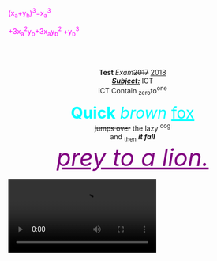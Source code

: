 <html>
<head>
</head>
<body background="/storage/emulated/0/Android/media/com.whatsapp/WhatsApp/Media/WhatsApp 
Images/IMG-20230601-WA0001.jpg">
<br><br>
<p>
<font color="Fuchsia">
(x<sub>a</sub>+y<sub>b</sub>)<sup>3</sup>=x<sub>a</sub><sup>3</sup>

+3x<sub>a</sub><sup>2</sup>y<sub>b</sub>+3x<sub>a</sub>y<sub>b</sub><sup>2</sup>
+y<sub>b</sub><sup>3</sup>
</font>
</p>
<br><br>
<p align="center">
<b>Test </b><i>Exam</i><strike>2017</strike> <ins>2018</ins>
<br><strong><em><ins>Subject:</ins></em></strong> ICT<br>
ICT Contain <sub>zero</sub>to<sup>one</sup>
<p align="center">
<font size ="6"color="Aqua">	
<strong>Quick</strong> <em>brown</em> <ins>fox</ins></font>
 <br>
<strike>jumps over</strike> the lazy <sup>dog</sup><br>
and <sub>then</sub> <strong> <em>it fall</em></strong>
<br> <font color="purple"size="50"><em><ins>prey to a lion.</ins></em>
</p>
 <video controls>
<source src="1.Introduction - IELTS Course by Munzereen Shahid.mp4">
</video>
</body>
</html>
